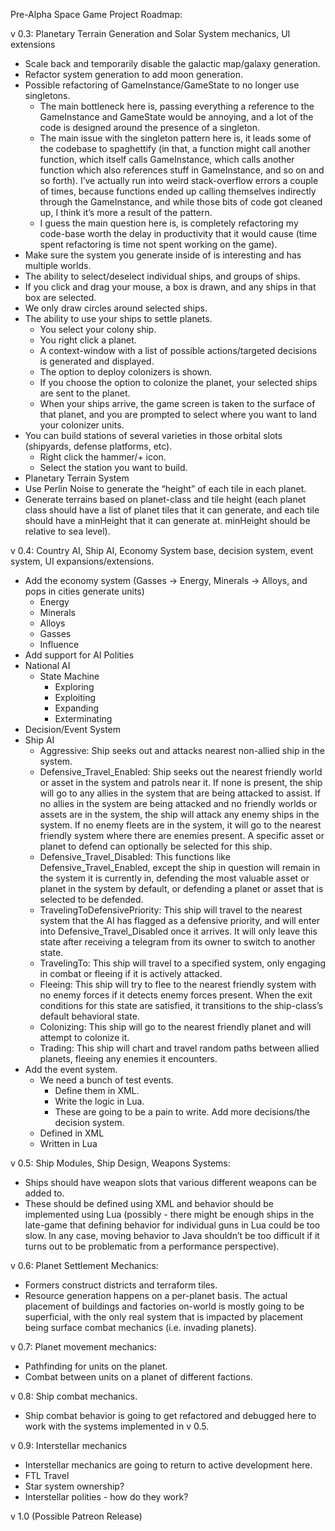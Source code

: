 Pre-Alpha Space Game Project Roadmap:

v 0.3: Planetary Terrain Generation and Solar System mechanics, UI extensions
- Scale back and temporarily disable the galactic map/galaxy generation.
- Refactor system generation to add moon generation.
- Possible refactoring of GameInstance/GameState to no longer use singletons.
    - The main bottleneck here is, passing everything a reference to the GameInstance and GameState would be annoying, and a lot of the code is designed around the presence of a singleton.
    - The main issue with the singleton pattern here is, it leads some of the codebase to spaghettify (in that, a function might call another function, which itself calls GameInstance, which calls another function which also references stuff in GameInstance, and so on and so forth). I’ve actually run into weird stack-overflow errors a couple of times, because functions ended up calling themselves indirectly through the GameInstance, and while those bits of code got cleaned up, I think it’s more a result of the pattern.
    - I guess the main question here is, is completely refactoring my code-base worth the delay in productivity that it would cause (time spent refactoring is time not spent working on the game).
- Make sure the system you generate inside of is interesting and has multiple worlds.
- The ability to select/deselect individual ships, and groups of ships.
- If you click and drag your mouse, a box is drawn, and any ships in that box are selected.
- We only draw circles around selected ships.
- The ability to use your ships to settle planets.
  - You select your colony ship.
  - You right click a planet.
  - A context-window with a list of possible actions/targeted decisions is generated and displayed.
  - The option to deploy colonizers is shown.
  - If you choose the option to colonize the planet, your selected ships are sent to the planet.
  - When your ships arrive, the game screen is taken to the surface of that planet, and you are prompted to select where you want to land your colonizer units.
- You can build stations of several varieties in those orbital slots (shipyards, defense platforms, etc).
  - Right click the hammer/+ icon.
  - Select the station you want to build.
- Planetary Terrain System
- Use Perlin Noise to generate the “height” of each tile in each planet.
- Generate terrains based on planet-class and tile height (each planet class should have a list of planet tiles that it can generate, and each tile should have a minHeight that it can generate at. minHeight should be relative to sea level).

v 0.4: Country AI, Ship AI, Economy System base, decision system, event system, UI expansions/extensions.
- Add the economy system (Gasses -> Energy, Minerals -> Alloys, and pops in cities generate units)
  - Energy
  - Minerals
  - Alloys
  - Gasses
  - Influence
- Add support for AI Polities
- National AI
  - State Machine
    - Exploring
    - Exploiting
    - Expanding
    - Exterminating
- Decision/Event System
- Ship AI
  - Aggressive: Ship seeks out and attacks nearest non-allied ship in the system.
  - Defensive_Travel_Enabled: Ship seeks out the nearest friendly world or asset in the system and patrols near it. If none is present, the ship will go to any allies in the system that are being attacked to assist. If no allies in the system are being attacked and no friendly worlds or assets are in the system, the ship will attack any enemy ships in the system. If no enemy fleets are in the system, it will go to the nearest friendly system where there are enemies present. A specific asset or planet to defend can optionally be selected for this ship.
  - Defensive_Travel_Disabled: This functions like Defensive_Travel_Enabled, except the ship in question will remain in the system it is currently in, defending the most valuable asset or planet in the system by default, or defending a planet or asset that is selected to be defended.
  - TravelingToDefensivePriority: This ship will travel to the nearest system that the AI has flagged as a defensive priority, and will enter into Defensive_Travel_Disabled once it arrives. It will only leave this state after receiving a telegram from its owner to switch to another state.
  - TravelingTo: This ship will travel to a specified system, only engaging in combat or fleeing if it is actively attacked.
  - Fleeing: This ship will try to flee to the nearest friendly system with no enemy forces if it detects enemy forces present. When the exit conditions for this state are satisfied, it transitions to the ship-class’s default behavioral state.
  - Colonizing: This ship will go to the nearest friendly planet and will attempt to colonize it.
  - Trading: This ship will chart and travel random paths between allied planets, fleeing any enemies it encounters.
- Add the event system.
  - We need a bunch of test events. 
    - Define them in XML.
    - Write the logic in Lua.
    - These are going to be a pain to write.
Add more decisions/the decision system.
  - Defined in XML
  - Written in Lua

v 0.5: Ship Modules, Ship Design, Weapons Systems:
- Ships should have weapon slots that various different weapons can be added to.
- These should be defined using XML and behavior should be implemented using Lua (possibly - there might be enough ships in the late-game that defining behavior for individual guns in Lua could be too slow. In any case, moving behavior to Java shouldn’t be too difficult if it turns out to be problematic from a performance perspective).

v 0.6: Planet Settlement Mechanics:
- Formers construct districts and terraform tiles.
- Resource generation happens on a per-planet basis. The actual placement of buildings and factories on-world is mostly going to be superficial, with the only real system that is impacted by placement being surface combat mechanics (i.e. invading planets).

v 0.7: Planet movement mechanics:
- Pathfinding for units on the planet.
- Combat between units on a planet of different factions.

v 0.8: Ship combat mechanics.
- Ship combat behavior is going to get refactored and debugged here to work with the systems implemented in v 0.5.

v 0.9: Interstellar mechanics
- Interstellar mechanics are going to return to active development here.
- FTL Travel
- Star system ownership?
- Interstellar polities - how do they work?

v 1.0 (Possible Patreon Release)
